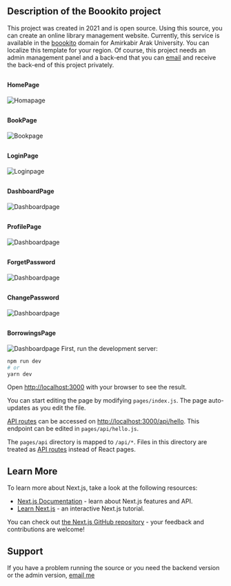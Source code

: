 ##  Description of the Boookito project 
This project was created in 2021 and is open source. Using this source, you can create an online library management website. Currently, this service is available in the [boookito](https://boookito.ir) domain for Amirkabir Arak University.
You can localize this template for your region.
Of course, this project needs an admin management panel and a back-end that you can [email](mailto:m789219@gmail.com) and receive the back-end of this project privately.

## <h4> HomePage </h4> 
![Homapage](https://github.com/Bettercode-company/boookito-client/blob/master/public/screenshots/home-page.PNG)
## <h4> BookPage </h4> 
![Bookpage](https://github.com/Bettercode-company/boookito-client/blob/master/public/screenshots/book-page.PNG)
## <h4> LoginPage </h4> 
![Loginpage](https://github.com/Bettercode-company/boookito-client/blob/master/public/screenshots/login-page.PNG)
## <h4> DashboardPage </h4> 
![Dashboardpage](https://github.com/Bettercode-company/boookito-client/blob/master/public/screenshots/dashboard-page.PNG)
## <h4> ProfilePage </h4> 
![Dashboardpage](https://github.com/Bettercode-company/boookito-client/blob/master/public/screenshots/profile-page.PNG)
## <h4> ForgetPassword </h4> 
![Dashboardpage](https://github.com/Bettercode-company/boookito-client/blob/master/public/screenshots/forgetpassword-page.PNG)
## <h4> ChangePassword </h4> 
![Dashboardpage](https://github.com/Bettercode-company/boookito-client/blob/master/public/screenshots/changepassword-page.PNG)
## <h4> BorrowingsPage </h4> 
![Dashboardpage](https://github.com/Bettercode-company/boookito-client/blob/master/public/screenshots/borrowings-page.PNG)
First, run the development server:

```bash
npm run dev
# or
yarn dev
```

Open [http://localhost:3000](http://localhost:3000) with your browser to see the result.

You can start editing the page by modifying `pages/index.js`. The page auto-updates as you edit the file.

[API routes](https://nextjs.org/docs/api-routes/introduction) can be accessed on [http://localhost:3000/api/hello](http://localhost:3000/api/hello). This endpoint can be edited in `pages/api/hello.js`.

The `pages/api` directory is mapped to `/api/*`. Files in this directory are treated as [API routes](https://nextjs.org/docs/api-routes/introduction) instead of React pages.

## Learn More

To learn more about Next.js, take a look at the following resources:

- [Next.js Documentation](https://nextjs.org/docs) - learn about Next.js features and API.
- [Learn Next.js](https://nextjs.org/learn) - an interactive Next.js tutorial.

You can check out [the Next.js GitHub repository](https://github.com/vercel/next.js/) - your feedback and contributions are welcome!

## Support

If you have a problem running the source or you need the backend version or the admin version, [email me](mailto:m789219@gmail.com)
